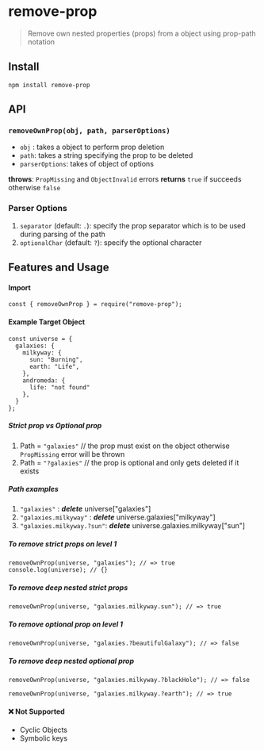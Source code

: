 # remove-prop

> Remove own nested properties (props) from a object using prop-path notation

## Install

`npm install remove-prop`

## API

### `removeOwnProp(obj, path, parserOptions)`

- `obj` : takes a object to perform prop deletion
- `path`: takes a string specifying the prop to be deleted
- `parserOptions`: takes of object of options

**throws**: `PropMissing` and `ObjectInvalid` errors
**returns** `true` if succeeds otherwise `false`

### Parser Options

1. `separator` (default: `.`): specify the prop separator which is to be used during parsing of the path
2. `optionalChar` (default: `?`): specify the optional character

## Features and Usage

#### Import

```
const { removeOwnProp } = require("remove-prop");
```

#### Example Target Object

```
const universe = {
  galaxies: {
    milkyway: {
      sun: "Burning",
      earth: "Life",
    },
    andromeda: {
      life: "not found"
    },
  }
};
```

##### Strict prop vs Optional prop

1. Path = `"galaxies"` // the prop must exist on the object otherwise `PropMissing` error will be thrown
2. Path = `"?galaxies"` // the prop is optional and only gets deleted if it exists

##### Path examples

1. `"galaxies"` : **_delete_** universe["galaxies"]
2. `"galaxies.milkyway"` : **_delete_** universe.galaxies["milkyway"]
3. `"galaxies.milkyway.?sun"`: **_delete_** universe.galaxies.milkyway["sun"]

##### To remove strict props on level 1

```
removeOwnProp(universe, "galaxies"); // => true
console.log(universe); // {}
```

##### To remove deep nested strict props

```
removeOwnProp(universe, "galaxies.milkyway.sun"); // => true
```

##### To remove optional prop on level 1

```
removeOwnProp(universe, "galaxies.?beautifulGalaxy"); // => false
```

##### To remove deep nested optional prop

```
removeOwnProp(universe, "galaxies.milkyway.?blackHole"); // => false
```

```
removeOwnProp(universe, "galaxies.milkyway.?earth"); // => true
```

#### ❌ Not Supported

- Cyclic Objects
- Symbolic keys
